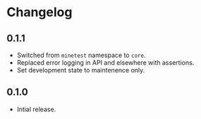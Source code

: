 # Changelog

## 0.1.1

- Switched from `minetest` namespace to `core`.
- Replaced error logging in API and elsewhere with assertions.
- Set development state to maintenence only.

## 0.1.0

- Intial release.
